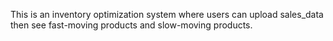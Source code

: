 This is an inventory optimization system where users can upload sales_data then see fast-moving products and slow-moving products.
